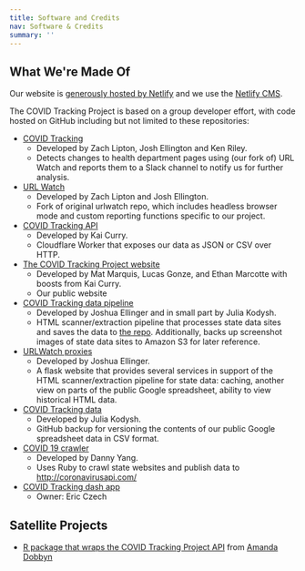 ```yaml
---
title: Software and Credits
nav: Software & Credits
summary: ''
---
```

## What We're Made Of

Our website is [generously hosted by Netlify](https://www.netlify.com/) and we use the [Netlify CMS](https://www.netlifycms.org/).

The COVID Tracking Project is based on a group developer effort, with code hosted on GitHub including but not limited to these repositories:

* [COVID Tracking](https://github.com/COVID19Tracking/covid-tracking)
  * Developed by Zach Lipton, Josh Ellington and Ken Riley.
  * Detects changes to health department pages using (our fork of) URL Watch and reports them to a Slack channel to notify us for further analysis.
* [URL Watch](https://github.com/thp/urlwatch)
  * Developed by Zach Lipton and Josh Ellington.
  * Fork of original urlwatch repo, which includes headless browser mode and custom reporting functions specific to our project.
* [COVID Tracking API](https://github.com/COVID19Tracking/covid-tracking-api)
  * Developed by Kai Curry.
  * Cloudflare Worker that exposes our data as JSON or CSV over HTTP.
* [The COVID Tracking Project website](https://github.com/COVID19Tracking/website)
  * Developed by Mat Marquis, Lucas Gonze, and Ethan Marcotte with boosts from Kai Curry.
  * Our public website
* [COVID Tracking data pipeline](https://github.com/COVID19Tracking/covid-data-pipeline)
  * Developed by Joshua Ellinger and in small part by Julia Kodysh.
  * HTML scanner/extraction pipeline that processes state data sites and saves the data to [the repo](https://github.com/COVID19Tracking/covid-data-archive). Additionally, backs up screenshot images of state data sites to Amazon S3 for later reference.
* [URLWatch proxies](https://github.com/COVID19Tracking/urlwatch-proxies)
  * Developed by Joshua Ellinger.
  * A flask website that provides several services in support of the HTML scanner/extraction pipeline for state data: caching, another view on parts of the public Google spreadsheet, ability to view historical HTML data.
* [COVID Tracking data](https://github.com/COVID19Tracking/covid-tracking-data)
  * Developed by Julia Kodysh.
  * GitHub backup for versioning the contents of our public Google spreadsheet data in CSV format.
* [COVID 19 crawler](https://github.com/COVID19Tracking/covid-19-crawler)
  * Developed by Danny Yang.
  * Uses Ruby to crawl state websites and publish data to <http://coronavirusapi.com/>
* [COVID Tracking dash app](https://github.com/COVID19Tracking/covid-tracking-dash)
  * Owner: Eric Czech


## Satellite Projects

* [R package that wraps the COVID Tracking Project API](https://github.com/aedobbyn/covid19us) from [Amanda Dobbyn](https://github.com/aedobbyn)